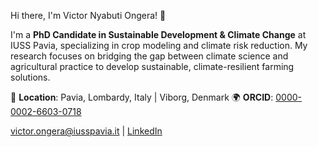 Hi there, I'm Victor Nyabuti Ongera! 👋

I'm a **PhD Candidate in Sustainable Development & Climate Change** at IUSS Pavia, specializing in crop modeling and climate risk reduction. My research focuses on bridging the gap between climate science and agricultural practice to develop sustainable, climate-resilient farming solutions.

📍 **Location**: Pavia, Lombardy, Italy | Viborg, Denmark
🌍 **ORCID**: [0000-0002-6603-0718](https://orcid.org/0000-0002-6603-0718)

[victor.ongera@iusspavia.it](mailto:victor.ongera@iusspavia.it) | [LinkedIn](https://www.linkedin.com/in/7da04b78/)


